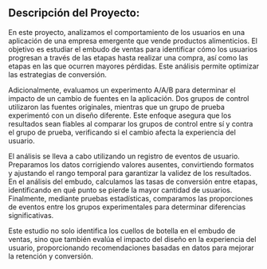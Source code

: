 ## Descripción del Proyecto:

En este proyecto, analizamos el comportamiento de los usuarios en una aplicación de una empresa emergente que vende productos alimenticios. El objetivo es estudiar el embudo de ventas para identificar cómo los usuarios progresan a través de las etapas hasta realizar una compra, así como las etapas en las que ocurren mayores pérdidas. Este análisis permite optimizar las estrategias de conversión.

Adicionalmente, evaluamos un experimento A/A/B para determinar el impacto de un cambio de fuentes en la aplicación. Dos grupos de control utilizaron las fuentes originales, mientras que un grupo de prueba experimentó con un diseño diferente. Este enfoque asegura que los resultados sean fiables al comparar los grupos de control entre sí y contra el grupo de prueba, verificando si el cambio afecta la experiencia del usuario.

El análisis se lleva a cabo utilizando un registro de eventos de usuario. Preparamos los datos corrigiendo valores ausentes, convirtiendo formatos y ajustando el rango temporal para garantizar la validez de los resultados. En el análisis del embudo, calculamos las tasas de conversión entre etapas, identificando en qué punto se pierde la mayor cantidad de usuarios. Finalmente, mediante pruebas estadísticas, comparamos las proporciones de eventos entre los grupos experimentales para determinar diferencias significativas.

Este estudio no solo identifica los cuellos de botella en el embudo de ventas, sino que también evalúa el impacto del diseño en la experiencia del usuario, proporcionando recomendaciones basadas en datos para mejorar la retención y conversión.